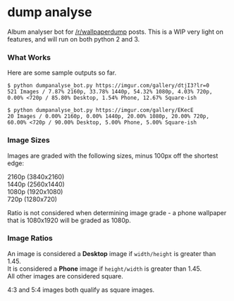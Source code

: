 # dump analyse

Album analyser bot for [/r/wallpaperdump](https://reddit.com/r/wallpaperdump) posts. This is a WIP very light on features, and will run on both python 2 and 3.

### What Works

Here are some sample outputs so far.

`$ python dumpanalyse_bot.py https://imgur.com/gallery/dtjI3?lr=0`  
`521 Images / 7.87% 2160p, 33.78% 1440p, 54.32% 1080p, 4.03% 720p, 0.00% <720p / 85.80% Desktop, 1.54% Phone, 12.67% Square-ish`

`$ python dumpanalyse_bot.py https://imgur.com/gallery/EKecE`  
`20 Images / 0.00% 2160p, 0.00% 1440p, 20.00% 1080p, 20.00% 720p, 60.00% <720p / 90.00% Desktop, 5.00% Phone, 5.00% Square-ish`

### Image Sizes

Images are graded with the following sizes, minus 100px off the shortest edge:

2160p (3840x2160)  
1440p (2560x1440)  
1080p (1920x1080)  
720p (1280x720)

Ratio is not considered when determining image grade - a phone wallpaper that is 1080x1920 will be graded as 1080p.

### Image Ratios

An image is considered a **Desktop** image if `width/height` is greater than 1.45.  
It is considered a **Phone** image if `height/width` is greater than 1.45.  
All other images are considered square.

4:3 and 5:4 images both qualify as square images.
